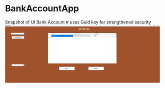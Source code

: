 # BankAccountApp

Snapshot of UI
Bank Account # uses Guid key for strengthened security
![UI Screenshot](./suncal.png)

